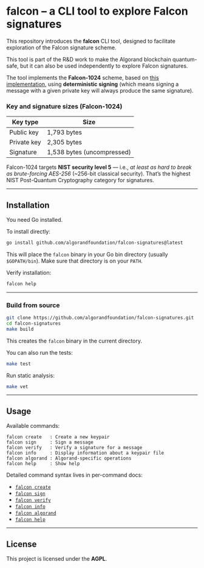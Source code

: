 # falcon – a CLI tool to explore Falcon signatures

This repository introduces the **falcon** CLI tool, designed to facilitate exploration of the Falcon signature scheme.

This tool is part of the R&D work to make the Algorand blockchain quantum-safe, but it can also be used independently to explore Falcon signatures.

The tool implements the **Falcon-1024** scheme, based on [this implementation](https://github.com/algorand/falcon), using **deterministic signing** (which means signing a message with a given private key will always produce the same signature).

### Key and signature sizes (Falcon-1024)

| Key type    | Size        |
|-------------|-------------|
| Public key  | 1,793 bytes |
| Private key | 2,305 bytes |
| Signature   | 1,538 bytes (uncompressed) |

Falcon-1024 targets **NIST security level 5** — i.e., *at least as hard to break as brute-forcing AES-256* (~256-bit classical security).
That’s the highest NIST Post-Quantum Cryptography category for signatures.

---

## Installation

You need Go installed.

To install directly:

```bash
go install github.com/algorandfoundation/falcon-signatures@latest
```

This will place the `falcon` binary in your Go bin directory (usually `$GOPATH/bin`).
Make sure that directory is on your `PATH`.

Verify installation:

```bash
falcon help
```

---

### Build from source

```bash
git clone https://github.com/algorandfoundation/falcon-signatures.git
cd falcon-signatures
make build
```

This creates the `falcon` binary in the current directory.

You can also run the tests:

```bash
make test
```

Run static analysis:

```bash
make vet
```

---

## Usage

Available commands:

```
falcon create   : Create a new keypair
falcon sign     : Sign a message
falcon verify   : Verify a signature for a message
falcon info     : Display information about a keypair file
falcon algorand : Algorand-specific operations
falcon help     : Show help
```

Detailed command syntax lives in per-command docs:

- [`falcon create`](docs/create.md)
- [`falcon sign`](docs/sign.md)
- [`falcon verify`](docs/verify.md)
- [`falcon info`](docs/info.md)
- [`falcon algorand`](docs/algorand.md)
- [`falcon help`](docs/help.md)

---

## License

This project is licensed under the **AGPL**.
